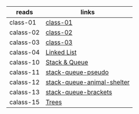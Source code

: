 | reads      | links  |
| ----------- | ----------- |
| class-01       |    [class-01](./code_challeng_1/README.md)     |
| calass-02   |  [class-02](./code_challeng_2/README.md)     |
| calass-03   |[class-03](./code_challeng%20_3/README.md)        |
| calass-04 |[Linked List](./code_challeng_linked_list/README.md)        |
| calass-10 |[Stack & Queue](./code_challeng_stack_%26_Queue/REDME.md)        |
| calass-11 |[stack-queue-pseudo](./stack_queue_pseudo/REDME.md)        |
| calass-12 |[stack-queue-animal-shelter](./animal_shelter/README.md)        |
| calass-13 |[stack-queue-brackets](./stack_queue_bracket/README.md)        |
| calass-15 |[Trees](./tree/README.md)        |






  